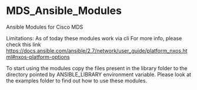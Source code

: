# MDS_Ansible_Modules
Ansible Modules for Cisco MDS

Limitations:
As of today these modules work via cli
For more info, please check this link
https://docs.ansible.com/ansible/2.7/network/user_guide/platform_nxos.html#nxos-platform-options

To start using the modules copy the files present in the library folder to the directory pointed by ANSIBLE_LIBRARY environment variable.
Please look at the examples folder to find out how to use these modules.
